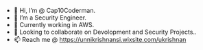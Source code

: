 - 👋 Hi, I’m @ Cap10Coderman.
- 👀 I’m a Security Engineer.
- 🌱 Currently working in AWS.
- 💞️ Looking to collaborate on Devolopment and Security Projects..
- 📫 Reach me @ 
  https://unnikrishnansi.wixsite.com/ukrishnan
<!---
 Cap10Coderman/Cap10Coderman is a ✨ special ✨ repository because its `README.md` (this file) appears on your GitHub profile.
You can click the Preview link to take a look at your changes.
--->
